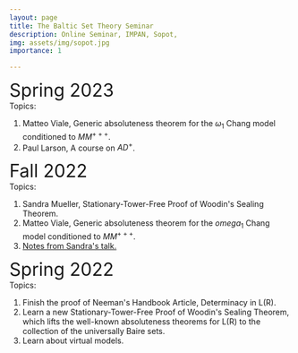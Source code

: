 ```yaml
---
layout: page
title: The Baltic Set Theory Seminar 
description: Online Seminar, IMPAN, Sopot,
img: assets/img/sopot.jpg
importance: 1

---
```


<font size="+3"> Spring 2023</font> <br>
Topics: 
 1. Matteo Viale, Generic absoluteness theorem for the $\omega_1$ Chang model conditioned to $MM^{+++}$. <br>
2. Paul Larson, A course on $AD^+$. 
	
<font size="+3"> Fall 2022</font> <br>
Topics:
1. Sandra Mueller,  Stationary-Tower-Free Proof of Woodin's Sealing Theorem.  </td></tr>
2. Matteo Viale, Generic absoluteness theorem for the $omega_1$ Chang model conditioned to $MM^{+++}$.<br>
3.  <a href="https://www.impan.pl/~gsargsyan/Snotes.pdf">Notes from Sandra's talk. </a> <br>
	

<font size="+3">Spring 2022</font> <br>
Topics:
1. Finish the proof of Neeman's Handbook Article, Determinacy in L(R). <br>
2. Learn a new Stationary-Tower-Free Proof of Woodin's Sealing Theorem, which lifts the well-known absoluteness theorems for L(R) to the collection of the  universally Baire sets.   <br>
3. Learn about virtual models.  
	


	
